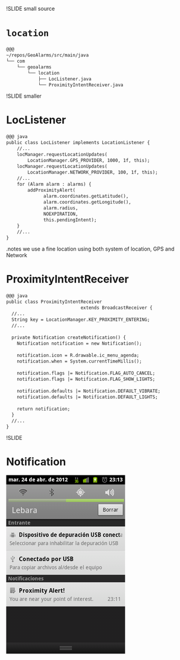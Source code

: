 !SLIDE small source

# `location` #

    @@@
    ~/repos/GeoAlarms/src/main/java
    └── com
        └── geoalarms
            └── location
                ├── LocListener.java
                └── ProximityIntentReceiver.java

!SLIDE smaller
# LocListener  
    @@@ java
    public class LocListener implements LocationListener {
        //...
        locManager.requestLocationUpdates(
            LocationManager.GPS_PROVIDER, 1000, 1f, this);
        locManager.requestLocationUpdates(
            LocationManager.NETWORK_PROVIDER, 100, 1f, this);
        //...
        for (Alarm alarm : alarms) {
            addProximityAlert(
                  alarm.coordinates.getLatitude(),
                  alarm.coordinates.getLongitude(), 
                  alarm.radius,
                  NOEXPIRATION, 
                  this.pendingIntent);
        }
        //...
    } 

.notes we use a fine location using both system of location, GPS and Network

<!SLIDE smaller >
# ProximityIntentReceiver 
    @@@ java
    public class ProximityIntentReceiver 
                                extends BroadcastReceiver {
      //...
      String key = LocationManager.KEY_PROXIMITY_ENTERING;
      //...

      private Notification createNotification() {
        Notification notification = new Notification();
        
        notification.icon = R.drawable.ic_menu_agenda;
        notification.when = System.currentTimeMillis();
         
        notification.flags |= Notification.FLAG_AUTO_CANCEL;
        notification.flags |= Notification.FLAG_SHOW_LIGHTS;
         
        notification.defaults |= Notification.DEFAULT_VIBRATE;
        notification.defaults |= Notification.DEFAULT_LIGHTS;
         
        return notification;
      }
      //...
    } 

!SLIDE
# Notification #
![screenshot](../../images/Notification_Alejandro_device_2.png)
